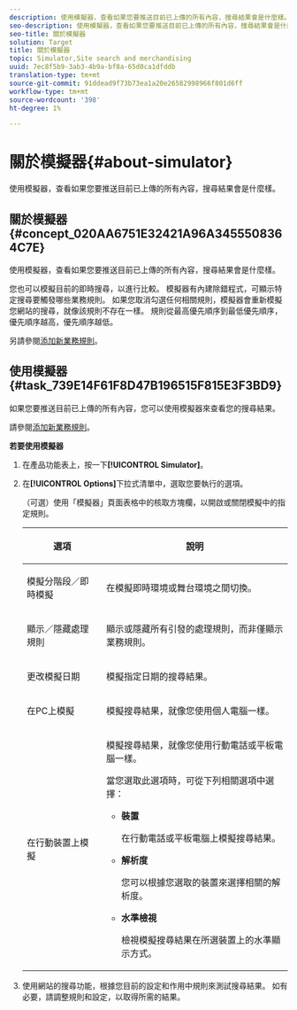 ```yaml
---
description: 使用模擬器，查看如果您要推送目前已上傳的所有內容，搜尋結果會是什麼樣。
seo-description: 使用模擬器，查看如果您要推送目前已上傳的所有內容，搜尋結果會是什麼樣。
seo-title: 關於模擬器
solution: Target
title: 關於模擬器
topic: Simulator,Site search and merchandising
uuid: 7ec8f5b9-3ab3-4b9a-bf8a-65d0ca1dfddb
translation-type: tm+mt
source-git-commit: 91ddead9f73b73ea1a20e26582998966f801d6ff
workflow-type: tm+mt
source-wordcount: '398'
ht-degree: 1%

---
```



# 關於模擬器{#about-simulator}

使用模擬器，查看如果您要推送目前已上傳的所有內容，搜尋結果會是什麼樣。

## 關於模擬器{#concept_020AA6751E32421A96A3455508364C7E}

使用模擬器，查看如果您要推送目前已上傳的所有內容，搜尋結果會是什麼樣。

您也可以模擬目前的即時搜尋，以進行比較。 模擬器有內建除錯程式，可顯示特定搜尋要觸發哪些業務規則。 如果您取消勾選任何相關規則，模擬器會重新模擬您網站的搜尋，就像該規則不存在一樣。 規則從最高優先順序到最低優先順序，優先順序越高，優先順序越低。

另請參閱[添加新業務規則](c-about-rules-menu/c-about-business-rules.md#task_BD3B31ED48BB4B1B8F1DCD3BFA2528E7)。

## 使用模擬器{#task_739E14F61F8D47B196515F815E3F3BD9}

如果您要推送目前已上傳的所有內容，您可以使用模擬器來查看您的搜尋結果。

請參閱[添加新業務規則](c-about-rules-menu/c-about-business-rules.md#task_BD3B31ED48BB4B1B8F1DCD3BFA2528E7)。

**若要使用模擬器**

1. 在產品功能表上，按一下&#x200B;**[!UICONTROL Simulator]**。
1. 在&#x200B;**[!UICONTROL Options]**&#x200B;下拉式清單中，選取您要執行的選項。

   <!-- 
   
   r_simulator_page_options.xml
   
   -->

   （可選）使用「模擬器」頁面表格中的核取方塊欄，以開啟或關閉模擬中的指定規則。

   <table> 
    <thead> 
      <tr> 
      <th colname="col1" class="entry"> <p>選項 </p> </th> 
      <th colname="col2" class="entry"> <p>說明 </p> </th> 
      </tr> 
    </thead>
    <tbody> 
      <tr> 
      <td colname="col1"> <p><span class="uicontrol">模擬分階段／即時模擬</span> </p> </td> 
      <td colname="col2"> <p>在模擬即時環境或舞台環境之間切換。 </p> </td> 
      </tr> 
      <tr> 
      <td colname="col1"> <p><span class="uicontrol">顯示／隱藏處理規則</span> </p> </td> 
      <td colname="col2"> <p>顯示或隱藏所有引發的處理規則，而非僅顯示業務規則。 </p> </td> 
      </tr> 
      <tr> 
      <td colname="col1"> <p><span class="uicontrol">更改模擬日期</span> </p> </td> 
      <td colname="col2"> <p>模擬指定日期的搜尋結果。 </p> </td> 
      </tr> 
      <tr> 
      <td colname="col1"> <p><span class="uicontrol">在PC上模擬</span> </p> </td> 
      <td colname="col2"> <p>模擬搜尋結果，就像您使用個人電腦一樣。 </p> </td> 
      </tr> 
      <tr> 
      <td colname="col1"> <p><span class="uicontrol">在行動裝置上模擬</span> </p> </td> 
      <td colname="col2"> <p>模擬搜尋結果，就像您使用行動電話或平板電腦一樣。 </p> <p>當您選取此選項時，可從下列相關選項中選擇： </p> 
        <ul id="ul_2A9901418212486A8EE67A78CB99CBE4"> 
        <li id="li_B210E954DF0D44C397718112C72C2103"> <b><span class="uicontrol">裝置</span></b> <p>在行動電話或平板電腦上模擬搜尋結果。 </p> </li> 
        <li id="li_90B64EAA0B57446A90CE22172E703594"> <b><span class="uicontrol">解析度</span></b> <p>您可以根據您選取的裝置來選擇相關的解析度。 </p> </li> 
        <li id="li_042AF9FA3FA846EDB48F7296DB361515"> <b><span class="uicontrol">水準檢視</span></b> <p>檢視模擬搜尋結果在所選裝置上的水準顯示方式。 </p> </li> 
        </ul> </td> 
      </tr> 
    </tbody> 
    </table>

1. 使用網站的搜尋功能，根據您目前的設定和作用中規則來測試搜尋結果。 如有必要，請調整規則和設定，以取得所需的結果。

